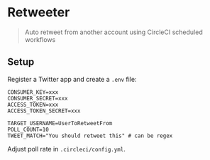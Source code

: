 # Retweeter

> Auto retweet from another account using CircleCI scheduled workflows

## Setup

Register a Twitter app and create a `.env` file:

```
CONSUMER_KEY=xxx
CONSUMER_SECRET=xxx
ACCESS_TOKEN=xxx
ACCESS_TOKEN_SECRET=xxx

TARGET_USERNAME=UserToRetweetFrom
POLL_COUNT=10
TWEET_MATCH="You should retweet this" # can be regex
```

Adjust poll rate in `.circleci/config.yml`.
